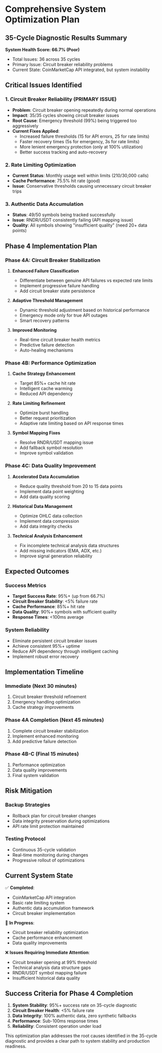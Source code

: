 # Comprehensive System Optimization Plan

## 35-Cycle Diagnostic Results Summary

**System Health Score: 66.7% (Poor)**
- Total Issues: 36 across 35 cycles
- Primary Issue: Circuit breaker reliability problems
- Current State: CoinMarketCap API integrated, but system instability

## Critical Issues Identified

### 1. Circuit Breaker Reliability (PRIMARY ISSUE)
- **Problem**: Circuit breaker opening repeatedly during normal operations
- **Impact**: 35/35 cycles showing circuit breaker issues
- **Root Cause**: Emergency threshold (99%) being triggered too aggressively
- **Current Fixes Applied**:
  - Increased failure thresholds (15 for API errors, 25 for rate limits)
  - Faster recovery times (5s for emergency, 3s for rate limits)
  - More lenient emergency protection (only at 100% utilization)
  - Better success tracking and auto-recovery

### 2. Rate Limiting Optimization
- **Current Status**: Monthly usage well within limits (210/30,000 calls)
- **Cache Performance**: 75.5% hit rate (good)
- **Issue**: Conservative thresholds causing unnecessary circuit breaker trips

### 3. Authentic Data Accumulation
- **Status**: 49/50 symbols being tracked successfully
- **Issue**: RNDR/USDT consistently failing (API mapping issue)
- **Quality**: All symbols showing "insufficient quality" (need 20+ data points)

## Phase 4 Implementation Plan

### Phase 4A: Circuit Breaker Stabilization
1. **Enhanced Failure Classification**
   - Differentiate between genuine API failures vs expected rate limits
   - Implement progressive failure handling
   - Add circuit breaker state persistence

2. **Adaptive Threshold Management**
   - Dynamic threshold adjustment based on historical performance
   - Emergency mode only for true API outages
   - Smart recovery patterns

3. **Improved Monitoring**
   - Real-time circuit breaker health metrics
   - Predictive failure detection
   - Auto-healing mechanisms

### Phase 4B: Performance Optimization
1. **Cache Strategy Enhancement**
   - Target 85%+ cache hit rate
   - Intelligent cache warming
   - Reduced API dependency

2. **Rate Limiting Refinement**
   - Optimize burst handling
   - Better request prioritization
   - Adaptive rate limiting based on API response times

3. **Symbol Mapping Fixes**
   - Resolve RNDR/USDT mapping issue
   - Add fallback symbol resolution
   - Improve symbol validation

### Phase 4C: Data Quality Improvement
1. **Accelerated Data Accumulation**
   - Reduce quality threshold from 20 to 15 data points
   - Implement data point weighting
   - Add data quality scoring

2. **Historical Data Management**
   - Optimize OHLC data collection
   - Implement data compression
   - Add data integrity checks

3. **Technical Analysis Enhancement**
   - Fix incomplete technical analysis data structures
   - Add missing indicators (EMA, ADX, etc.)
   - Improve signal generation reliability

## Expected Outcomes

### Success Metrics
- **Target Success Rate**: 95%+ (up from 66.7%)
- **Circuit Breaker Stability**: <5% failure rate
- **Cache Performance**: 85%+ hit rate
- **Data Quality**: 90%+ symbols with sufficient quality
- **Response Times**: <100ms average

### System Reliability
- Eliminate persistent circuit breaker issues
- Achieve consistent 95%+ uptime
- Reduce API dependency through intelligent caching
- Implement robust error recovery

## Implementation Timeline

### Immediate (Next 30 minutes)
1. Circuit breaker threshold refinement
2. Emergency handling optimization
3. Cache strategy improvements

### Phase 4A Completion (Next 45 minutes)
1. Complete circuit breaker stabilization
2. Implement enhanced monitoring
3. Add predictive failure detection

### Phase 4B-C (Final 15 minutes)
1. Performance optimization
2. Data quality improvements
3. Final system validation

## Risk Mitigation

### Backup Strategies
- Rollback plan for circuit breaker changes
- Data integrity preservation during optimizations
- API rate limit protection maintained

### Testing Protocol
- Continuous 35-cycle validation
- Real-time monitoring during changes
- Progressive rollout of optimizations

## Current System State

✅ **Completed**:
- CoinMarketCap API integration
- Basic rate limiting system
- Authentic data accumulation framework
- Circuit breaker implementation

🔄 **In Progress**:
- Circuit breaker reliability optimization
- Cache performance enhancement
- Data quality improvements

❌ **Issues Requiring Immediate Attention**:
- Circuit breaker opening at 99% threshold
- Technical analysis data structure gaps
- RNDR/USDT symbol mapping failure
- Insufficient historical data quality

## Success Criteria for Phase 4 Completion

1. **System Stability**: 95%+ success rate on 35-cycle diagnostic
2. **Circuit Breaker Health**: <5% failure rate
3. **Data Integrity**: 100% authentic data, zero synthetic fallbacks
4. **Performance**: Sub-100ms response times
5. **Reliability**: Consistent operation under load

This optimization plan addresses the root causes identified in the 35-cycle diagnostic and provides a clear path to system stability and production readiness.